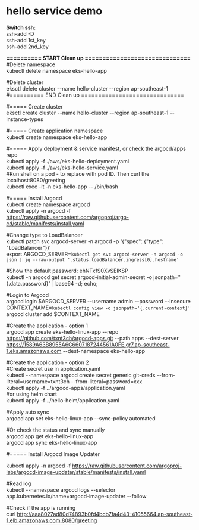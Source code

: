 # hello service demo
**Switch ssh:**  <br/>
ssh-add -D  <br/>
ssh-add 1st_key  <br/>
ssh-add 2nd_key  <br/>

**========== START Clean up ==============================**  <br/>
#Delete namespace  <br/>
kubectl delete namespace eks-hello-app

#Delete cluster  <br/>
eksctl delete cluster --name hello-cluster --region ap-southeast-1  <br/>
#========== END Clean up ==============================  <br/>


#===== Create cluster  <br/>
eksctl create cluster --name hello-cluster --region ap-southeast-1 --instance-types <instance type>  <br/>


#===== Create application namespace  <br/>
kubectl create namespace eks-hello-app  <br/>

#===== Apply deployment & service manifest, or check the argocd/apps repo  <br/>
kubectl apply -f ./aws/eks-hello-deployment.yaml  <br/>
kubectl apply -f ./aws/eks-hello-service.yaml  <br/>
#Run shell on a pod - to replace with pod ID. Then curl the localhost:8080/greeting  <br/>
kubectl exec -it <pod ID> -n eks-hello-app -- /bin/bash  <br/>





#===== Install Argocd  <br/>
kubectl create namespace argocd  <br/>
kubectl apply -n argocd -f https://raw.githubusercontent.com/argoproj/argo-cd/stable/manifests/install.yaml  <br/>

#Change type to LoadBalancer  <br/>
kubectl patch svc argocd-server -n argocd -p '{"spec": {"type": "LoadBalancer"}}'  <br/>
export ARGOCD_SERVER=`kubectl get svc argocd-server -n argocd -o json | jq --raw-output '.status.loadBalancer.ingress[0].hostname'`  <br/>

#Show the default password: ehNTxfS0XvSEIKSP  <br/>
kubectl -n argocd get secret argocd-initial-admin-secret -o jsonpath="{.data.password}" | base64 -d; echo;  <br/>

#Login to Argocd  <br/>
argocd login $ARGOCD_SERVER --username admin --password <password here> --insecure  <br/>
CONTEXT_NAME=`kubectl config view -o jsonpath='{.current-context}'`  <br/>
argocd cluster add $CONTEXT_NAME  <br/>

#Create the application - option 1  <br/>
argocd app create eks-hello-linux-app --repo https://github.com/txnt3ch/argocd-apps.git --path apps --dest-server https://1589A63B8955A6C6607187244561A0FE.gr7.ap-southeast-1.eks.amazonaws.com --dest-namespace eks-hello-app  <br/>

#Create the application - option 2  <br/>
#Create secret use in application.yaml  <br/>
kubectl --namespace argocd create secret generic git-creds --from-literal=username=txnt3ch --from-literal=password=xxx  <br/>
kubectl apply -f ../argocd-apps/application.yaml  <br/>
#or using helm chart  <br/>
kubectl apply -f ../hello-helm/application.yaml  <br/>

#Apply auto sync  <br/>
argocd app set eks-hello-linux-app --sync-policy automated  <br/>

#Or check the status and sync manually  <br/>
argocd app get eks-hello-linux-app  <br/>
argocd app sync eks-hello-linux-app  <br/>


#===== Install Argocd Image Updater  <br/>

kubectl apply -n argocd -f https://raw.githubusercontent.com/argoproj-labs/argocd-image-updater/stable/manifests/install.yaml  <br/>


#Read log  <br/>
kubectl --namespace argocd logs --selector app.kubernetes.io/name=argocd-image-updater --follow  <br/>

#Check if the app is running  <br/>
curl http://aaa8027ad80d74893b0fd4bcb7fa4d43-41055664.ap-southeast-1.elb.amazonaws.com:8080/greeting  <br/>
